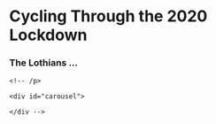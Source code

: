 # Cycling Through the 2020 Lockdown

### The Lothians ...

    <!-- /p>

    <div id="carousel">

    </div -->
